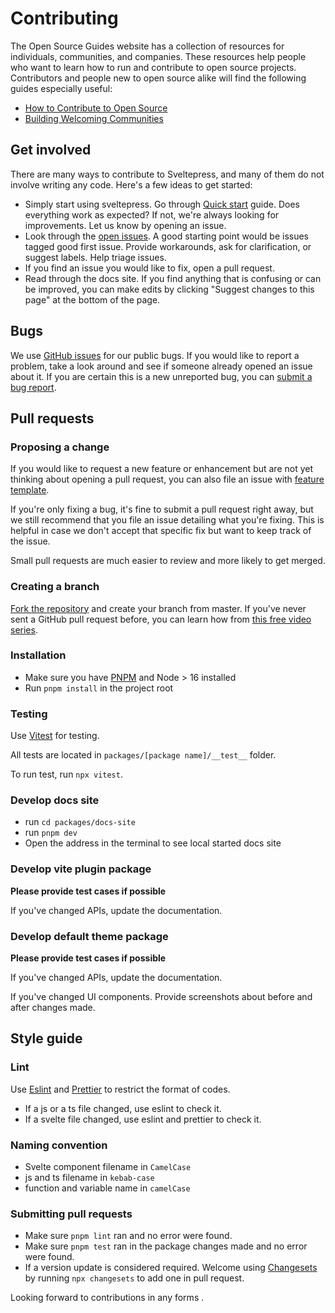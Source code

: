 # Contributing

The Open Source Guides website has a collection of resources for individuals, communities, and companies. These resources help people who want to learn how to run and contribute to open source projects. Contributors and people new to open source alike will find the following guides especially useful:

* [How to Contribute to Open Source](https://opensource.guide/how-to-contribute/)
* [Building Welcoming Communities](https://opensource.guide/building-community/)

## Get involved

There are many ways to contribute to Sveltepress, and many of them do not involve writing any code. Here's a few ideas to get started:

* Simply start using sveltepress. Go through [Quick start](https://sveltepress.site/guide/quick-start/) guide. Does everything work as expected? If not, we're always looking for improvements. Let us know by opening an issue.
* Look through the [open issues](https://github.com/SveltePress/sveltepress/issues). A good starting point would be issues tagged good first issue. Provide workarounds, ask for clarification, or suggest labels. Help triage issues.
* If you find an issue you would like to fix, open a pull request.
* Read through the docs site. If you find anything that is confusing or can be improved, you can make edits by clicking "Suggest changes to this page" at the bottom of the page.

## Bugs

We use [GitHub issues](https://github.com/SveltePress/sveltepress/issues) for our public bugs. If you would like to report a problem, take a look around and see if someone already opened an issue about it. If you are certain this is a new unreported bug, you can [submit a bug report](https://github.com/sveltejs/svelte/issues/new/choose).

## Pull requests

### Proposing a change

If you would like to request a new feature or enhancement but are not yet thinking about opening a pull request, you can also file an issue with [feature template](https://github.com/SveltePress/sveltepress/issues/new?assignees=&labels=enhancement&template=feature_request.yml&title=feature+brief+description).

If you're only fixing a bug, it's fine to submit a pull request right away, but we still recommend that you file an issue detailing what you're fixing. This is helpful in case we don't accept that specific fix but want to keep track of the issue.

Small pull requests are much easier to review and more likely to get merged.

### Creating a branch

[Fork the repository](https://github.com/SveltePress/sveltepress/fork) and create your branch from master. If you've never sent a GitHub pull request before, you can learn how from [this free video series](https://egghead.io/courses/how-to-contribute-to-an-open-source-project-on-github).

### Installation

* Make sure you have [PNPM](https://pnpm.io/) and Node > 16 installed
* Run `pnpm install` in the project root

### Testing

Use [Vitest](https://vitest.dev/) for testing.  

All tests are located in `packages/[package name]/__test__` folder.  

To run test, run `npx vitest`.

### Develop docs site

* run `cd packages/docs-site`
* run `pnpm dev`
* Open the address in the terminal to see local started docs site

### Develop vite plugin package

**Please provide test cases if possible**

If you've changed APIs, update the documentation.

### Develop default theme package

**Please provide test cases if possible**

If you've changed APIs, update the documentation.

If you've changed UI components. Provide screenshots about before and after changes made.

## Style guide

### Lint

Use [Eslint](https://eslint.org/) and [Prettier](https://prettier.io/) to restrict the format of codes.

* If a js or a ts file changed, use eslint to check it. 
* If a svelte file changed, use eslint and prettier to check it.

### Naming convention

* Svelte component filename in `CamelCase`
* js and ts filename in `kebab-case`
* function and variable name in `camelCase`

### Submitting pull requests

* Make sure `pnpm lint` ran and no error were found.
* Make sure `pnpm test` ran in the package changes made and no error were found.
* If a version update is considered required. Welcome using [Changesets](https://github.com/changesets/changesets) by running `npx changesets` to add one in pull request.

Looking forward to contributions in any forms .